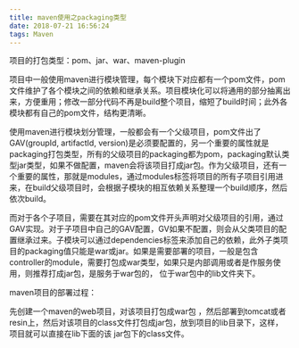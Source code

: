 ```yaml
---
title: maven使用之packaging类型
date: 2018-07-21 16:56:24
tags: Maven
---
```


项目的打包类型：pom、jar、war、maven-plugin

项目中一般使用maven进行模块管理，每个模块下对应都有一个pom文件，pom文件维护了各个模块之间的依赖和继承关系。项目模块化可以将通用的部分抽离出来，方便重用；修改一部分代码不再是build整个项目，缩短了build时间；此外各模块都有自己的pom文件，结构更清晰。



使用maven进行模块划分管理，一般都会有一个父级项目，pom文件出了GAV(groupId, artifactId, version)是必须要配置的，另一个重要的属性就是packaging打包类型，所有的父级项目的packaging都为pom，packaging默认类型jar类型，如果不做配置，maven会将该项目打成jar包。作为父级项目，还有一个重要的属性，那就是modules，通过modules标签将项目的所有子项目引用进来，在build父级项目时，会根据子模块的相互依赖关系整理一个build顺序，然后依次build。



而对于各个子项目，需要在其对应的pom文件开头声明对父级项目的引用，通过GAV实现。对于子项目中自己的GAV配置，GV如果不配置，则会从父类项目的配置继承过来。子模块可以通过dependencies标签来添加自己的依赖，此外子类项目的packaging值只能是war或jar。如果是需要部署的项目，一般是包含controller的module，需要打包成war类型，如果只是内部调用或者是作服务使用，则推荐打成jar包，是服务于war包的， 位于war包中的lib文件夹下。



maven项目的部署过程：

先创建一个maven的web项目，对该项目打包成war包 ，然后部署到tomcat或者resin上，然后对该项目的class文件打包成jar包，放到项目的lib目录下，这样，项目就可以直接在lib下面的该 jar包下的class文件。